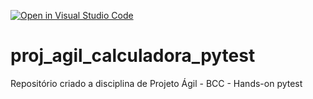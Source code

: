 [![Open in Visual Studio Code](https://classroom.github.com/assets/open-in-vscode-c66648af7eb3fe8bc4f294546bfd86ef473780cde1dea487d3c4ff354943c9ae.svg)](https://classroom.github.com/online_ide?assignment_repo_id=8277890&assignment_repo_type=AssignmentRepo)
# proj_agil_calculadora_pytest
Repositório criado a disciplina de Projeto Ágil - BCC - Hands-on pytest
